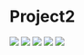 # Project2
![](bft_iter_input(10000).JPG)
![](bft_recursive_input(10000).JPG)
![](bft_recursive_input(100).JPG)
![](DFS_Iter_100.JPG)
![](DFS_Recursive_100.JPG)
